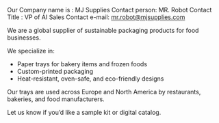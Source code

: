 Our Company name is : MJ Supplies
Contact person: MR. Robot
Contact Title : VP of AI Sales
Contact e-mail: mr.robot@mjsupplies.com

We are a global supplier of sustainable packaging products for food businesses.

We specialize in:
- Paper trays for bakery items and frozen foods
- Custom-printed packaging
- Heat-resistant, oven-safe, and eco-friendly designs

Our trays are used across Europe and North America by restaurants, bakeries, and food manufacturers.

Let us know if you’d like a sample kit or digital catalog.

